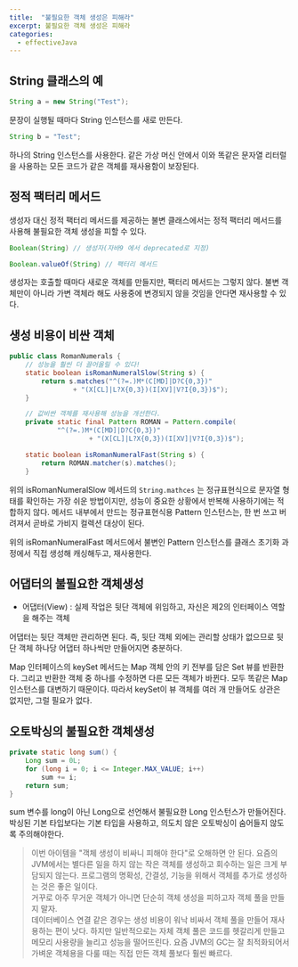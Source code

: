 ```yaml
---
title:  "불필요한 객체 생성은 피해라"
excerpt: 불필요한 객체 생성은 피해라
categories:
  - effectiveJava
---
```


## String 클래스의 예
  
```java
String a = new String("Test");
```  
문장이 실행될 때마다 String 인스턴스를 새로 만든다.

  
```java
String b = "Test";
```  

하나의 String 인스턴스를 사용한다. 같은 가상 머신 안에서 이와 똑같은 문자열 리터럴을 사용하는 모든 코드가 같은 객체를 재사용함이 보장된다.


## 정적 팩터리 메서드

생성자 대신 정적 팩터리 메서드를 제공하는 불변 클래스에서는 정적 팩터리 메서드를 사용해 불필요한 객체 생성을 피할 수 있다.

  
```java
Boolean(String) // 생성자(자바9 에서 deprecated로 지정)

Boolean.valueOf(String) // 팩터리 메서드
```  

생성자는 호출할 때마다 새로운 객체를 만들지만, 팩터리 메서드는 그렇지 않다. 불변 객체만이 아니라 가변 객체라 해도 사용중에 변경되지 않을 것임을 안다면 재사용할 수 있다.

## 생성 비용이 비싼 객체

  
```java
public class RomanNumerals {
    // 성능을 훨씬 더 끌어올릴 수 있다!
    static boolean isRomanNumeralSlow(String s) {
        return s.matches("^(?=.)M*(C[MD]|D?C{0,3})"
                + "(X[CL]|L?X{0,3})(I[XV]|V?I{0,3})$");
    }

    // 값비싼 객체를 재사용해 성능을 개선한다.
    private static final Pattern ROMAN = Pattern.compile(
            "^(?=.)M*(C[MD]|D?C{0,3})"
                    + "(X[CL]|L?X{0,3})(I[XV]|V?I{0,3})$");

    static boolean isRomanNumeralFast(String s) {
        return ROMAN.matcher(s).matches();
    }

```  

위의 isRomanNumeralSlow 메서드의 ```String.mathces``` 는 정규표현식으로 문자열 형태를 확인하는 가장 쉬운 방법이지만, 성능이 중요한 상황에서 반복해 사용하기에는 적합하지 않다. 메서드 내부에서 만드는 정규표현식용 Pattern 인스턴스는, 한 번 쓰고 버려져서 곧바로 가비지 컬렉션 대상이 된다.  
  
위의 isRomanNumeralFast 메서드에서 불변인 Pattern 인스턴스를 클래스 초기화 과정에서 직접 생성해 캐싱해두고, 재사용한다.

## 어댑터의 불필요한 객체생성
- 어댑터(View) : 실제 작업은 뒷단 객체에 위임하고, 자신은 제2의 인터페이스 역할을 해주는 객체  

어댑터는 뒷단 객체만 관리하면 된다. 즉, 뒷단 객체 외에는 관리할 상태가 없으므로 뒷단 객체 하나당 어댑터 하나씩만 만들어지면 충분하다.

Map 인터페이스의 keySet 메서드는 Map 객체 안의 키 전부를 담은 Set 뷰를 반환한다. 그리고 반환한 객체 중 하나를 수정하면 다른 모든 객체가 바뀐다. 모두 똑같은 Map 인스턴스를 대변하기 때문이다. 따라서 keySet이 뷰 객체를 여러 개 만들어도 상관은 없지만, 그럴 필요가 없다.

## 오토박싱의 불필요한 객체생성

  
```java
private static long sum() {
    Long sum = 0L;
    for (long i = 0; i <= Integer.MAX_VALUE; i++)
        sum += i;
    return sum;
}
```  

sum 변수를 long이 아닌 Long으로 선언해서 불필요한 Long 인스턴스가 만들어진다.  
박싱된 기본 타입보다는 기본 타입을 사용하고, 의도치 않은 오토박싱이 숨어들지 않도록 주의해야한다.

> 이번 아이템을 "객체 생성이 비싸니 피해야 한다"로 오해하면 안 된다. 요즘의 JVM에서는 별다른 일을 하지 않는 작은 객체를 생성하고 회수하는 일은 크게 부담되지 않는다. 프로그램의 명확성, 간결성, 기능을 위해서 객체를 추가로 생성하는 것은 좋은 일이다.  
거꾸로 아주 무거운 객체가 아니면 단순히 객체 생성을 피하고자 객체 풀을 만들지 말자.  
데이터베이스 연결 같은 경우는 생성 비용이 워낙 비싸서 객체 풀을 만들어 재사용하는 편이 낫다. 하지만 일반적으로는 자체 객체 풀은 코드를 헷갈리게 만들고 메모리 사용량을 늘리고 성능을 떨어뜨린다. 요즘 JVM의 GC는 잘 최적화되어서 가벼운 객체용을 다룰 때는 직접 만든 객체 풀보다 훨씬 빠르다.